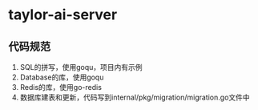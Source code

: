 # taylor-ai-server

## 代码规范

1. SQL的拼写，使用goqu，项目内有示例
2. Database的库，使用goqu
3. Redis的库，使用go-redis
4. 数据库建表和更新，代码写到internal/pkg/migration/migration.go文件中

